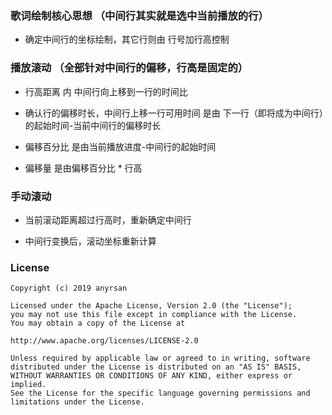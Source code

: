 ### 歌词绘制核心思想 （中间行其实就是选中当前播放的行）

   - 确定中间行的坐标绘制，其它行则由 行号加行高控制

### 播放滚动 （全部针对中间行的偏移，行高是固定的）

   - 行高距离 内 中间行向上移到一行的时间比

   - 确认行的偏移时长，中间行上移一行可用时间 是由 下一行（即将成为中间行）的起始时间-当前中间行的偏移时长

   - 偏移百分比 是由当前播放进度-中间行的起始时间

   - 偏移量  是由偏移百分比 * 行高

### 手动滚动

   - 当前滚动距离超过行高时，重新确定中间行

   - 中间行变换后，滚动坐标重新计算






### License

    Copyright (c) 2019 anyrsan

    Licensed under the Apache License, Version 2.0 (the "License");
    you may not use this file except in compliance with the License.
    You may obtain a copy of the License at

    http://www.apache.org/licenses/LICENSE-2.0

    Unless required by applicable law or agreed to in writing, software
    distributed under the License is distributed on an "AS IS" BASIS,
    WITHOUT WARRANTIES OR CONDITIONS OF ANY KIND, either express or implied.
    See the License for the specific language governing permissions and
    limitations under the License.
